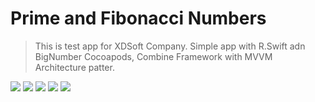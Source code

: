 #  Prime and Fibonacci Numbers


>This is test app for XDSoft Company. Simple app with R.Swift adn BigNumber Cocoapods, Combine Framework with MVVM Architecture patter.


![](Documentation/launchscreen.png)
![](Documentation/mainscreen.png)
![](Documentation/mainscreen2.png)
![](Documentation/secondscreen.png)
![](Documentation/secondscreen2.png)

